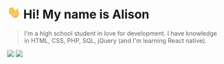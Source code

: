 <h1>
  <img src="https://raw.githubusercontent.com/ABSphreak/ABSphreak/master/gifs/Hi.gif" height="30px">
  Hi! My name is Alison
</h1>

> I'm a high school student in love for development. I have knowledge in HTML, CSS, PHP, SQL, jQuery (and I'm learning React native).

<div>
  <img src="https://github.com/AlisonSarto/AlisonSarto/assets/119765430/44a906a2-c02f-41f3-b087-783d46f2dc95" height="180">
  <img src="https://github-readme-stats.vercel.app/api?username=AlisonSarto&show_icons=true&theme=tokyonight" height="180">
</div>

